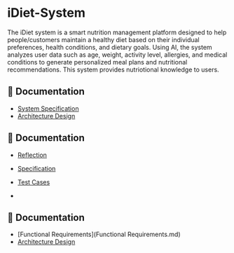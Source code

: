 # iDiet-System
The iDiet system is a smart nutrition management platform designed to help people/customers maintain a healthy diet based on their individual preferences, health conditions, and dietary goals. Using AI, the system analyzes user data such as age, weight, activity level, allergies, and medical conditions to generate personalized meal plans and nutritional recommendations.
This system provides nutriotional knowledge to users.



## 📄 Documentation
- [System Specification](SPECIFICATION.md)
- [Architecture Design](ARCHITECTURE.md)

## 📄 Documentation
- [Reflection](REFLECTION.md)
- [Specification](Specification.md)
- [Test Cases](TEST-CASES.md)

- 
## 📄 Documentation
- [Functional Requirements](Functional Requirements.md)
- [Architecture Design](ARCHITECTURE.md)
